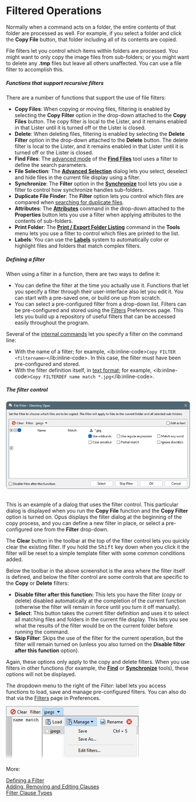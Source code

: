 # Filtered Operations

Normally when a command acts on a folder, the entire contents of that folder are processed as well. For example, if you select a folder and click the **Copy File** button, that folder including all of its contents are copied.

File filters let you control which items within folders are processed. You might want to only copy the image files from sub-folders; or you might want to delete any **.tmp** files but leave all others unaffected. You can use a file filter to accomplish this.

##### Functions that support recursive filters

There are a number of functions that support the use of file filters:

- **Copy Files**: When copying or moving files, filtering is enabled by selecting the **Copy Filter** option in the drop-down attached to the **Copy Files** button. The copy filter is local to the Lister, and it remains enabled in that Lister until it is turned off or the Lister is closed.
- **Delete**: When deleting files, filtering is enabled by selecting the **Delete Filter** option in the drop-down attached to the **Delete** button. The delete filter is local to the Lister, and it remains enabled in that Lister until it is turned off or the Lister is closed.
- **Find Files**: The [advanced mode](/Manual/basic_concepts/searching_and_filtering/find_files/advanced_find/RAEDME.md) of the **[Find Files](/Manual/basic_concepts/searching_and_filtering/find_files/RAEDME.md)** tool uses a filter to define the search parameters.
- **File Selection**: The **[Advanced Selection](/Manual/basic_concepts/selecting_files/advanced_selection.md)** dialog lets you select, deselect and hide files in the current file display using a filter.
- **Synchronize**: The **Filter** option in the **[Synchronize](copying_moving_and_deleting_files/copying_updated_files/synchronize.md)** tool lets you use a filter to control how synchronize handles sub-folders.
- **Duplicate File Finder**: The **Filter** option lets you control which files are compared when [searching for duplicate files](/Manual/additional_functionality/duplicate_file_finder.md).
- **Attributes**: The **[Attributes](changing_attributes.md)** command in the drop-down attached to the **Properties** button lets you use a filter when applying attributes to the contents of sub-folders.
- **Print Folder**: The **[Print / Export Folder Listing](/Manual/additional_functionality/print_folder.md)** command in the **Tools** menu lets you use a filter to control which files are printed to the list.
- **Labels**: You can use the **[Labels](labels.md)** system to automatically color or highlight files and folders that match complex filters.

##### Defining a filter

When using a filter in a function, there are two ways to define it:

- You can define the filter at the time you actually use it. Functions that let you specify a filter through their user-interface also let you edit it. You can start with a pre-saved one, or build one up from scratch.
- You can select a pre-configured filter from a drop-down list. Filters can be pre-configured and stored using the [Filters](/Manual/preferences/preferences_categories/filtering_and_sorting/filters.md) Preferences page. This lets you build up a repository of useful filters that can be accessed easily throughout the program.

Several of the [internal commands](/Manual/reference/command_reference/internal_commands/RAEDME.md) let you specify a filter on the command line:

- With the name of a filter; for example, \<ib:inline-code\>`Copy FILTER <filtername>`\</ib:inline-code\>. In this case, the filter must have been pre-configured and stored.
- With the filter definition itself, in [text format](/Manual/file_operations/filtered_operations/textual_filters.md); for example, \<ib:inline-code\>`Copy FILTERDEF name match *.jpg`\</ib:inline-code\>.

##### The filter control

![](/Manual/images/media/13/file_filter.png) 

This is an example of a dialog that uses the filter control. This particular dialog is displayed when you run the **Copy File** function and the **Copy Filter** option is turned on. Opus displays the filter dialog at the beginning of the copy process, and you can define a new filter in place, or select a pre-configured one from the **Filter** drop-down.

The **Clear** button in the toolbar at the top of the filter control lets you quickly clear the existing filter. If you hold the <kbd>Shift</kbd> key down when you click it the filter will be reset to a simple template filter with some common conditions added.

Below the toolbar in the above screenshot is the area where the filter itself is defined, and below the filter control are some controls that are specific to the **Copy** or **Delete** filters:

- **Disable filter after this function:** This lets you have the filter (copy or delete) disabled automatically at the completion of the current function (otherwise the filter will remain in force until you turn it off manually).
- **Select**: This button takes the current filter definition and uses it to select all matching files and folders in the current file display. This lets you see what the results of the filter would be on the current folder before running the command.
- **Skip Filter**: Skips the use of the filter for the current operation, but the filter will remain turned on (unless you also turned on the **Disable filter after this function** option).

Again, these options only apply to the copy and delete filters. When you use filters in other functions (for example, the **[Find](/Manual/basic_concepts/searching_and_filtering/find_files/RAEDME.md)** or **[Synchronize](copying_moving_and_deleting_files/copying_updated_files/synchronize.md)** tools), these options will not be displayed.

The dropdown menu to the right of the *Filter:* label lets you access functions to load, save and manage pre-configured filters. You can also do that via the [Filters](/Manual/preferences/preferences_categories/filtering_and_sorting/filters.md) page in Preferences.

![](/Manual/images/media/13/filter_drop-down.png)

More:

[Defining a Filter](/Manual/file_operations/filtered_operations/defining_a_filter.md)  
[Adding, Removing and Editing Clauses](/Manual/file_operations/filtered_operations/adding_removing_and_editing_clauses.md)  
[Filter Clause Types](/Manual/file_operations/filtered_operations/filter_clause_types.md)  
